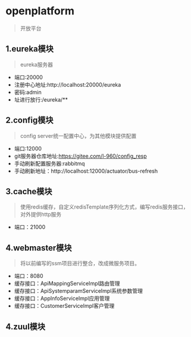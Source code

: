 # openplatform
>开放平台

## 1.eureka模块
>eureka服务器  
- 端口:20000
- 注册中心地址:http://localhost:20000/eureka  
- 密码:admin
- 址进行放行:/eureka/**
## 2.config模块
>config server统一配置中心，为其他模块提供配置
- 端口:12000
- git服务器仓库地址:https://gitee.com/l-960/config_resp
- 手动刷新配置服务器:rabbitmq
- 手动刷新地址：http://localhost:12000/actuator/bus-refresh
## 3.cache模块
> 使用redis缓存，自定义redisTemplate序列化方式，编写redis服务接口，对外提供http服务
- 端口：21000
## 4.webmaster模块
> 将以前编写的ssm项目进行整合，改成微服务项目。
- 端口：8080
- 缓存接口：ApiMappingServiceImpl路由管理
- 缓存接口：ApiSystemparamServiceImpl系统参数管理
- 缓存接口：AppInfoServiceImpl应用管理
- 缓存接口：CustomerServiceImpl客户管理
## 4.zuul模块